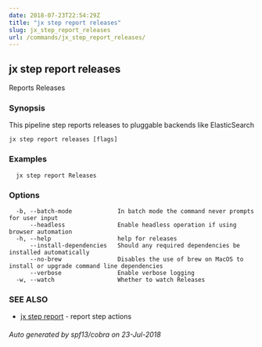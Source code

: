 ```yaml
---
date: 2018-07-23T22:54:29Z
title: "jx step report releases"
slug: jx_step_report_releases
url: /commands/jx_step_report_releases/
---
```

## jx step report releases

Reports Releases

### Synopsis

This pipeline step reports releases to pluggable backends like ElasticSearch

```
jx step report releases [flags]
```

### Examples

```
  jx step report Releases
```

### Options

```
  -b, --batch-mode             In batch mode the command never prompts for user input
      --headless               Enable headless operation if using browser automation
  -h, --help                   help for releases
      --install-dependencies   Should any required dependencies be installed automatically
      --no-brew                Disables the use of brew on MacOS to install or upgrade command line dependencies
      --verbose                Enable verbose logging
  -w, --watch                  Whether to watch Releases
```

### SEE ALSO

* [jx step report](/commands/jx_step_report/)	 - report step actions

###### Auto generated by spf13/cobra on 23-Jul-2018
